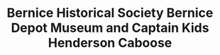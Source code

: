 ---
layout: repo
title: "Bernice Historical Society Bernice Depot Museum and Captain Kids Henderson Caboose"
id: 24826
permalink: repos/24826/
---